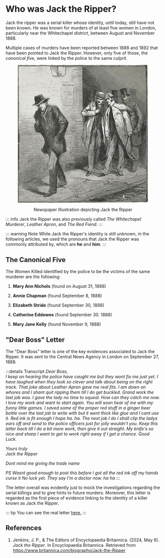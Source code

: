 <!-- ADD IMAGES I GUESS -->

# Who was Jack the Ripper?

Jack the ripper was a serial killer whose identity, until today, still have not been known. He was known for murders of at least five women in London, particularly near the Whitechapel district, between August and November 1888.

Multiple cases of murders have been reported between 1888 and 1892 that have been pointed to Jack the Ripper. However, only five of those, the _canonical five_, were linked by the police to the same culprit.

<figure>
<p align="center">
<img align="center" src="../images/jack-the-ripper/JacktheRipper1888.jpg" alt="JNewspaper Illustration depicting Jack the Ripper"/>
</p>
<figcaption align="center">Newspaper Illustration depicting Jack the Ripper</figcaption>
</figure>

::: info
Jack the Ripper was also previously called _The Whitechapel Murderer_, _Leather Apron_, and _The Red Fiend_.
:::

::: warning Note
While Jack the Ripper's identity is still unknown, in the following articles, we used the pronouns that Jack the Ripper was commonly attributed by, which are **he** and **him**.
:::

## The Canonical Five

The Women Killed identified by the police to be the victims of the same murderer are the following:

1. **Mary Ann Nichols**
   (found on August 31, 1888)

2. **Annie Chapman**
   (found September 8, 1888)

3. **Elizabeth Stride**
   (found September 30, 1888)

4. **Catherine Eddowes**
   (found September 30. 1888)

5. **Mary Jane Kelly**
   (found November 9, 1888)

## "Dear Boss" Letter

The "Dear Boss" letter is one of the key evidences associated to Jack the Ripper. It was sent to the Central News Agency in London on September 27, 1888.

:::details Transcript
_Dear Boss,_ <br>
_I keep on hearing the police have caught me but they wont fix me just yet. I have laughed when they look so clever and talk about being on the right track. That joke about Leather Apron gave me real fits. I am down on whores and I shant quit ripping them till I do get buckled. Grand work the last job was. I gave the lady no time to squeal. How can they catch me now. I love my work and want to start again. You will soon hear of me with my funny little games. I saved some of the proper red stuff in a ginger beer bottle over the last job to write with but it went thick like glue and I cant use it. Red ink is fit enough I hope ha. ha. The next job I do I shall clip the ladys ears off and send to the police officers just for jolly wouldn't you. Keep this letter back till I do a bit more work, then give it out straight. My knife's so nice and sharp I want to get to work right away if I get a chance. Good Luck._

_Yours truly_ <br>
_Jack the Ripper_ <br>

_Dont mind me giving the trade name_

_PS Wasnt good enough to post this before I got all the red ink off my hands curse it No luck yet. They say I'm a doctor now. ha ha_
:::

The letter overall was evidently just to mock the investigations regarding the serial killings and to give hints to future murders. Moreover, this letter is regarded as the first piece of evidence linking to the identity of a killer known as Jack the Ripper.

::: tip
You can see the real letter [here.](https://umsi580.lsait.lsa.umich.edu/s/stand_up_be_counted/item/1105)
:::

## References

1. Jenkins, J. P., & The Editors of Encyclopaedia Britannica. (2024, May 6). _Jack the Ripper_. In Encyclopaedia Britannica. Retrieved from https://www.britannica.com/biography/Jack-the-Ripper
